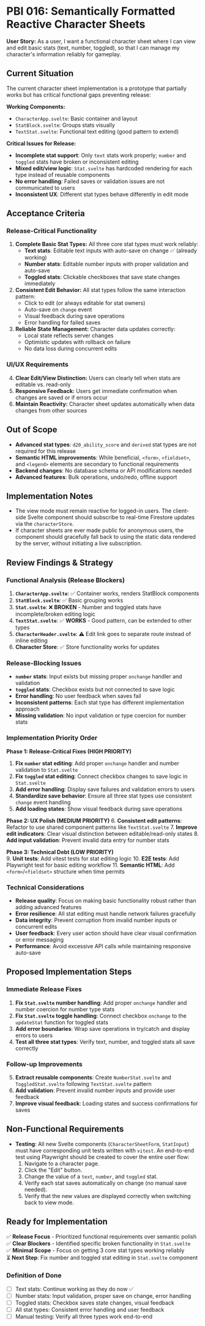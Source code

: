 # PBI 016: Semantically Formatted Reactive Character Sheets

**User Story:** As a user, I want a functional character sheet where I can view and edit basic stats (text, number, toggled), so that I can manage my character's information reliably for gameplay.

## Current Situation

The current character sheet implementation is a prototype that partially works but has critical functional gaps preventing release:

**Working Components:**
- `CharacterApp.svelte`: Basic container and layout
- `StatBlock.svelte`: Groups stats visually
- `TextStat.svelte`: Functional text editing (good pattern to extend)

**Critical Issues for Release:**
- **Incomplete stat support**: Only `text` stats work properly; `number` and `toggled` stats have broken or inconsistent editing
- **Mixed edit/view logic**: `Stat.svelte` has hardcoded rendering for each type instead of reusable components  
- **No error handling**: Failed saves or validation issues are not communicated to users
- **Inconsistent UX**: Different stat types behave differently in edit mode

## Acceptance Criteria

### Release-Critical Functionality
1.  **Complete Basic Stat Types:** All three core stat types must work reliably:
    - **Text stats**: Editable text inputs with auto-save on change ✅ (already working)
    - **Number stats**: Editable number inputs with proper validation and auto-save
    - **Toggled stats**: Clickable checkboxes that save state changes immediately
2.  **Consistent Edit Behavior:** All stat types follow the same interaction pattern:
    - Click to edit (or always editable for stat owners)
    - Auto-save on `change` event
    - Visual feedback during save operations
    - Error handling for failed saves
3.  **Reliable State Management:** Character data updates correctly:
    - Local state reflects server changes
    - Optimistic updates with rollback on failure
    - No data loss during concurrent edits

### UI/UX Requirements
4.  **Clear Edit/View Distinction:** Users can clearly tell when stats are editable vs. read-only
5.  **Responsive Feedback:** Users get immediate confirmation when changes are saved or if errors occur
6.  **Maintain Reactivity:** Character sheet updates automatically when data changes from other sources

## Out of Scope

- **Advanced stat types**: `d20_ability_score` and `derived` stat types are not required for this release
- **Semantic HTML improvements**: While beneficial, `<form>`, `<fieldset>`, and `<legend>` elements are secondary to functional requirements
- **Backend changes**: No database schema or API modifications needed
- **Advanced features**: Bulk operations, undo/redo, offline support

## Implementation Notes

- The view mode must remain reactive for logged-in users. The client-side Svelte component should subscribe to real-time Firestore updates via the `characterStore`.
- If character sheets are ever made public for anonymous users, the component should gracefully fall back to using the static data rendered by the server, without initiating a live subscription.

## Review Findings & Strategy

### Functional Analysis (Release Blockers)
1. **`CharacterApp.svelte`**: ✅ Container works, renders StatBlock components
2. **`StatBlock.svelte`**: ✅ Basic grouping works
3. **`Stat.svelte`**: ❌ **BROKEN** - Number and toggled stats have incomplete/broken editing logic
4. **`TextStat.svelte`**: ✅ **WORKS** - Good pattern, can be extended to other types
5. **`CharacterHeader.svelte`**: ⚠️ Edit link goes to separate route instead of inline editing
6. **Character Store**: ✅ Store functionality works for updates

### Release-Blocking Issues
- **`number` stats**: Input exists but missing proper `onchange` handler and validation
- **`toggled` stats**: Checkbox exists but not connected to save logic  
- **Error handling**: No user feedback when saves fail
- **Inconsistent patterns**: Each stat type has different implementation approach
- **Missing validation**: No input validation or type coercion for number stats

### Implementation Priority Order

**Phase 1: Release-Critical Fixes (HIGH PRIORITY)**
1. **Fix `number` stat editing**: Add proper `onchange` handler and number validation to `Stat.svelte`
2. **Fix `toggled` stat editing**: Connect checkbox changes to save logic in `Stat.svelte`  
3. **Add error handling**: Display save failures and validation errors to users
4. **Standardize save behavior**: Ensure all three stat types use consistent `change` event handling
5. **Add loading states**: Show visual feedback during save operations

**Phase 2: UX Polish (MEDIUM PRIORITY)**
6. **Consistent edit patterns**: Refactor to use shared component patterns like `TextStat.svelte`
7. **Improve edit indicators**: Clear visual distinction between editable/read-only states
8. **Add input validation**: Prevent invalid data entry for number stats

**Phase 3: Technical Debt (LOW PRIORITY)**  
9. **Unit tests**: Add vitest tests for stat editing logic
10. **E2E tests**: Add Playwright test for basic editing workflow
11. **Semantic HTML**: Add `<form>`/`<fieldset>` structure when time permits

### Technical Considerations
- **Release quality**: Focus on making basic functionality robust rather than adding advanced features
- **Error resilience**: All stat editing must handle network failures gracefully
- **Data integrity**: Prevent corruption from invalid number inputs or concurrent edits
- **User feedback**: Every user action should have clear visual confirmation or error messaging
- **Performance**: Avoid excessive API calls while maintaining responsive auto-save

## Proposed Implementation Steps

### Immediate Release Fixes
1.  **Fix `Stat.svelte` number handling**: Add proper `onchange` handler and number coercion for number type stats
2.  **Fix `Stat.svelte` toggle handling**: Connect checkbox `onchange` to the `updateStat` function for toggled stats  
3.  **Add error boundaries**: Wrap save operations in try/catch and display errors to users
4.  **Test all three stat types**: Verify text, number, and toggled stats all save correctly

### Follow-up Improvements  
5.  **Extract reusable components**: Create `NumberStat.svelte` and `ToggledStat.svelte` following `TextStat.svelte` pattern
6.  **Add validation**: Prevent invalid number inputs and provide user feedback
7.  **Improve visual feedback**: Loading states and success confirmations for saves

## Non-Functional Requirements

-   **Testing**: All new Svelte components (`CharacterSheetForm`, `StatInput`) must have corresponding unit tests written with `vitest`. An end-to-end test using Playwright should be created to cover the entire user flow:
    1.  Navigate to a character page.
    2.  Click the "Edit" button.
    3.  Change the value of a `text`, `number`, and `toggled` stat.
    4.  Verify each stat saves automatically on change (no manual save needed).
    5.  Verify that the new values are displayed correctly when switching back to view mode.

## Ready for Implementation
✅ **Release Focus** - Prioritized functional requirements over semantic polish  
✅ **Clear Blockers** - Identified specific broken functionality in `Stat.svelte`  
✅ **Minimal Scope** - Focus on getting 3 core stat types working reliably  
⏳ **Next Step**: Fix number and toggled stat editing in `Stat.svelte` component

### Definition of Done
- [ ] Text stats: Continue working as they do now ✅ 
- [ ] Number stats: Input validation, proper save on change, error handling
- [ ] Toggled stats: Checkbox saves state changes, visual feedback  
- [ ] All stat types: Consistent error handling and user feedback
- [ ] Manual testing: Verify all three types work end-to-end

